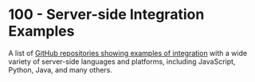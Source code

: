 # 100 - Server-side Integration Examples

A list of [GitHub repositories showing examples of integration](https://htmx.org/server-examples/) with a wide variety of server-side languages and platforms, including JavaScript, Python, Java, and many others.
